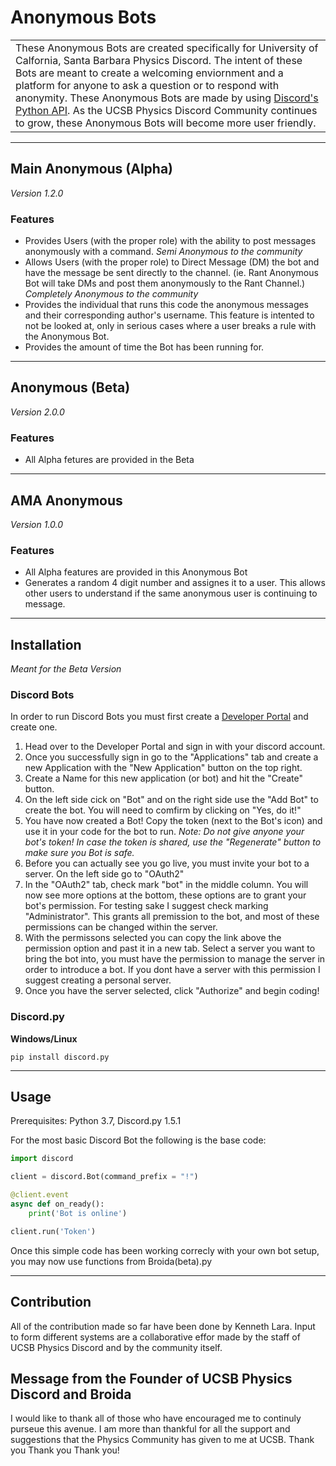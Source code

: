 # Anonymous Bots

<table>
<tr>
<td>
  These Anonymous Bots are created specifically for University of Calfornia, Santa Barbara Physics Discord. The intent of these Bots are meant to create a welcoming enviornment and a platform for anyone to ask a question or to respond with anonymity. These Anonymous Bots are made by using <a href="https://discordpy.readthedocs.io/en/latest/">Discord's Python API</a>. As the UCSB Physics Discord Community continues to grow, these Anonymous Bots will become more user friendly.
</td>
</tr>
</table>

___

## Main Anonymous (Alpha)
*Version 1.2.0*

### Features

* Provides Users (with the proper role) with the ability to post messages anonymously with a command. *Semi Anonymous to the community*
* Allows Users (with the proper role) to Direct Message (DM) the bot and have the message be sent directly to the channel. (ie. Rant Anonymous Bot will take DMs and post them anonymously to the Rant Channel.) *Completely Anonymous to the community*
* Provides the individual that runs this code the anonymous messages and their corresponding author's username. This feature is intented to not be looked at, only in serious cases where a user breaks a rule with the Anonymous Bot.
* Provides the amount of time the Bot has been running for. 

___

## Anonymous (Beta)
*Version 2.0.0*

### Features
* All Alpha fetures are provided in the Beta

___

## AMA Anonymous 
*Version 1.0.0*

### Features
* All Alpha features are provided in this Anonymous Bot
* Generates a random 4 digit number and assignes it to a user. This allows other users to understand if the same anonymous user is continuing to message. 

___

## Installation 
*Meant for the Beta Version*

### Discord Bots
 
In order to run Discord Bots you must first create a [Developer Portal](https://discord.com/login?redirect_to=%2Fdevelopers%2Fapplications) and create one. 
1. Head over to the Developer Portal and sign in with your discord account.
2. Once you successfully sign in go to the "Applications" tab and create a new Application with the "New Application" button on the top right.
3. Create a Name for this new application (or bot) and hit the "Create" button.
4. On the left side cick on "Bot" and on the right side use the "Add Bot" to create the bot. You will need to comfirm by clicking  on "Yes, do it!"
5. You have now created a Bot! Copy the token (next to the Bot's icon) and use it in your code for the bot to run. *Note: Do not give anyone your bot's token! In case the token is shared, use the "Regenerate" button to make sure you Bot is safe.*
6. Before you can actually see you go live, you must invite your bot to a server. On the left side go to "OAuth2"
7. In the "OAuth2" tab, check mark "bot" in the middle column. You will now see more options at the bottom, these options are to grant your bot's permission. For testing sake I suggest check marking "Administrator". This grants all premission to the bot, and most of these permissions can be changed within the server. 
8. With the permissons selected you can copy the link above the permission option and past it in a new tab. Select a server you want to bring the bot into, you must have the permission to manage the server in order to introduce a bot. If you dont have a server with this permission I suggest creating a personal server. 
9. Once you have the server selected, click "Authorize" and begin coding!

### Discord.py

__Windows/Linux__

`pip install discord.py`
___

## Usage
Prerequisites: Python 3.7, Discord.py 1.5.1

For the most basic Discord Bot the following is the base code:

```python
import discord

client = discord.Bot(command_prefix = "!")

@client.event
async def on_ready():
	print('Bot is online')

client.run('Token')
```

Once this simple code has been working correcly with your own bot setup, you may now use functions from Broida(beta).py

___

## Contribution

All of the contribution made so far have been done by Kenneth Lara. Input to form different systems are a collaborative effor made by the staff of UCSB Physics Discord and by the community itself.

## Message from the Founder of UCSB Physics Discord and Broida

I would like to thank all of those who have encouraged me to continuly purseue this avenue. I am more than thankful for all the support and suggestions that the Physics Community has given to me at UCSB. Thank you Thank you Thank you!
